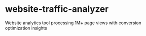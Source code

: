 # website-traffic-analyzer
Website analytics tool processing 1M+ page views with conversion optimization insights
